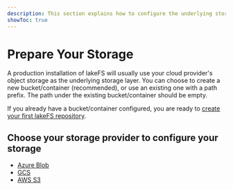 ```yaml
---
description: This section explains how to configure the underlying storage layer.
showToc: true
---
```

  
# Prepare Your Storage

A production installation of lakeFS will usually use your cloud provider's object storage as the underlying storage layer.
You can choose to create a new bucket/container (recommended), or use an existing one with a path prefix.
The path under the existing bucket/container should be empty.

If you already have a bucket/container configured, you are ready to [create your first lakeFS repository](../create-repo.md).

## Choose your storage provider to configure your storage

* [Azure Blob](blob.md)
* [GCS](gcs.md)
* [AWS S3](s3.md)
